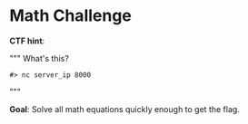# Math Challenge

**CTF hint**:

"""
What's this?

```
#> nc server_ip 8000
```
"""

**Goal**: Solve all math equations quickly enough to get the flag.